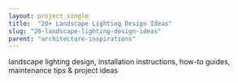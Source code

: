 ```yaml
---
layout: project_single
title:  "20+ Landscape Lighting Design Ideas"
slug: "20-landscape-lighting-design-ideas"
parent: "architecture-inspirations"
---
```

landscape lighting design, installation instructions, how-to guides, maintenance tips & project ideas